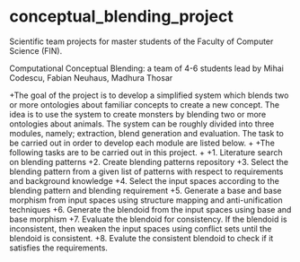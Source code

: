 conceptual_blending_project
===========================

Scientific team projects for master students of the Faculty of Computer Science (FIN). 

Computational Conceptual Blending: a team of 4-6 students lead by Mihai Codescu, Fabian Neuhaus, Madhura Thosar


+The goal of the project is to develop a simplified system which blends two or more ontologies about familiar concepts to create a new concept. The idea is to use the system to create monsters by blending two or more ontologies about animals. The system can be roughly divided into three modules, namely; extraction, blend generation and evaluation. The task to be carried out in order to develop each module are listed below.
+
+The following tasks are to be carried out in this project.
+
+1. Literature search on blending patterns
+2. Create blending patterns repository
+3. Select the blending pattern from a given list of patterns with respect to requirements and background knowledge
+4. Select the input spaces according to the blending pattern and blending requirement
+5. Generate a base and base morphism from input spaces using structure mapping and anti-unification techniques
+6. Generate the blendoid from the input spaces using base and base morphism
+7. Evaluate the blendoid for consistency. If the blendoid is inconsistent, then weaken the input spaces using conflict sets until the blendoid is consistent.
+8. Evalute the consistent blendoid to check if it satisfies the requirements.
